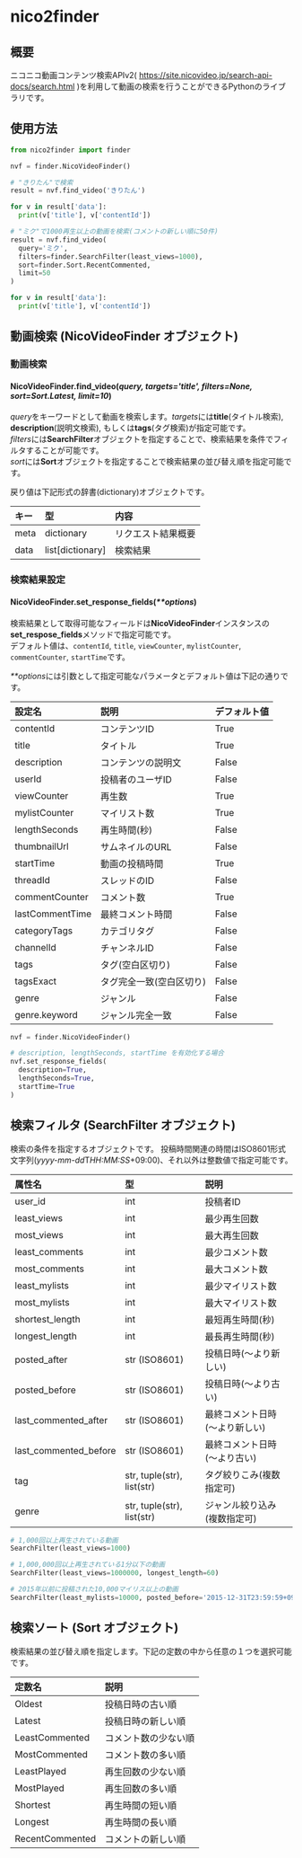 # nico2finder

## 概要
ニコニコ動画コンテンツ検索APIv2( https://site.nicovideo.jp/search-api-docs/search.html )を利用して動画の検索を行うことができるPythonのライブラリです。

## 使用方法
```python
from nico2finder import finder

nvf = finder.NicoVideoFinder()

# "きりたん"で検索
result = nvf.find_video('きりたん')

for v in result['data']:
  print(v['title'], v['contentId'])

# "ミク"で1000再生以上の動画を検索(コメントの新しい順に50件)
result = nvf.find_video(
  query='ミク',
  filters=finder.SearchFilter(least_views=1000),
  sort=finder.Sort.RecentCommented,
  limit=50
)

for v in result['data']:
  print(v['title'], v['contentId'])
```

## 動画検索 (NicoVideoFinder オブジェクト)

### 動画検索
#### NicoVideoFinder.**find_video(*query, targets='title', filters=None, sort=Sort.Latest, limit=10*)**
*query*をキーワードとして動画を検索します。*targets*には**title**(タイトル検索), **description**(説明文検索), もしくは**tags**(タグ検索)が指定可能です。  
*filters*には**SearchFilter**オブジェクトを指定することで、検索結果を条件でフィルタすることが可能です。  
*sort*には**Sort**オブジェクトを指定することで検索結果の並び替え順を指定可能です。  

戻り値は下記形式の辞書(dictionary)オブジェクトです。  

|キー|型|内容|
|:--|:--|:--|
|meta|dictionary|リクエスト結果概要|
|data|list[dictionary]|検索結果|

### 検索結果設定
#### NicoVideoFinder.**set_response_fields(*\*\*options*)**  
検索結果として取得可能なフィールドは**NicoVideoFinder**インスタンスの**set_respose_fields**メソッドで指定可能です。  
デフォルト値は、`contentId`, `title`, `viewCounter`, `mylistCounter`, `commentCounter`, `startTime`です。  

*\*\*options*には引数として指定可能なパラメータとデフォルト値は下記の通りです。  

|設定名|説明|デフォルト値|
|:--|:--|:--|
|contentId      | コンテンツID | True |
|title          | タイトル | True |
|description    | コンテンツの説明文 | False |
|userId         | 投稿者のユーザID | False |
|viewCounter    | 再生数 | True |
|mylistCounter  | マイリスト数 | True |
|lengthSeconds  | 再生時間(秒) | False |
|thumbnailUrl   | サムネイルのURL | False |
|startTime      | 動画の投稿時間 | True |
|threadId       | スレッドのID | False |
|commentCounter | コメント数 | True |
|lastCommentTime| 最終コメント時間 | False |
|categoryTags   | カテゴリタグ | False |
|channelId      | チャンネルID | False |
|tags           | タグ(空白区切り) | False |
|tagsExact      | タグ完全一致(空白区切り) | False |
|genre          | ジャンル | False |
|genre.keyword  | ジャンル完全一致 | False |

```python
nvf = finder.NicoVideoFinder()

# description, lengthSeconds, startTime を有効化する場合
nvf.set_response_fields(
  description=True,
  lengthSeconds=True,
  startTime=True
)
```

## 検索フィルタ (SearchFilter オブジェクト)

検索の条件を指定するオブジェクトです。
投稿時間関連の時間はISO8601形式文字列(*yyyy-mm-dd*T*HH:MM:SS*+09:00)、それ以外は整数値で指定可能です。 

|属性名|型|説明|
|:--|:--|:--|
|user_id        | int | 投稿者ID |
|least_views    | int | 最少再生回数 |
|most_views     | int | 最大再生回数 |
|least_comments | int | 最少コメント数 |
|most_comments  | int | 最大コメント数 |
|least_mylists  | int | 最少マイリスト数 |
|most_mylists   | int | 最大マイリスト数 |
|shortest_length| int | 最短再生時間(秒) |
|longest_length | int | 最長再生時間(秒) |
|posted_after   | str (ISO8601) | 投稿日時(〜より新しい) |
|posted_before  | str (ISO8601) | 投稿日時(〜より古い) |
|last_commented_after | str (ISO8601) | 最終コメント日時(〜より新しい) |
|last_commented_before | str (ISO8601) | 最終コメント日時(〜より古い) |
|tag            | str, tuple(str), list(str) | タグ絞りこみ(複数指定可) |
|genre          | str, tuple(str), list(str) | ジャンル絞り込み(複数指定可) |

```python
# 1,000回以上再生されている動画
SearchFilter(least_views=1000)

# 1,000,000回以上再生されている1分以下の動画
SearchFilter(least_views=1000000, longest_length=60)

# 2015年以前に投稿された10,000マイリス以上の動画
SearchFilter(least_mylists=10000, posted_before='2015-12-31T23:59:59+09:00')
```

## 検索ソート (Sort オブジェクト)
検索結果の並び替え順を指定します。下記の定数の中から任意の１つを選択可能です。

|定数名|説明|
|:--|:--|
|Oldest          | 投稿日時の古い順|
|Latest          | 投稿日時の新しい順|
|LeastCommented  | コメント数の少ない順|
|MostCommented   | コメント数の多い順|
|LeastPlayed     | 再生回数の少ない順|
|MostPlayed      | 再生回数の多い順|
|Shortest        | 再生時間の短い順|
|Longest         | 再生時間の長い順|
|RecentCommented | コメントの新しい順|
